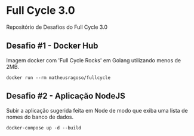 # Full Cycle 3.0
Repositório de Desafios do Full Cycle 3.0

## Desafio #1 - Docker Hub
Imagem docker com 'Full Cycle Rocks' em Golang utilizando menos de 2MB.
```
docker run --rm matheusragoso/fullcycle
```

## Desafio #2 - Aplicação NodeJS
Subir a aplicação sugerida feita em Node de modo que exiba uma lista de nomes do banco de dados.

```
docker-compose up -d --build
```